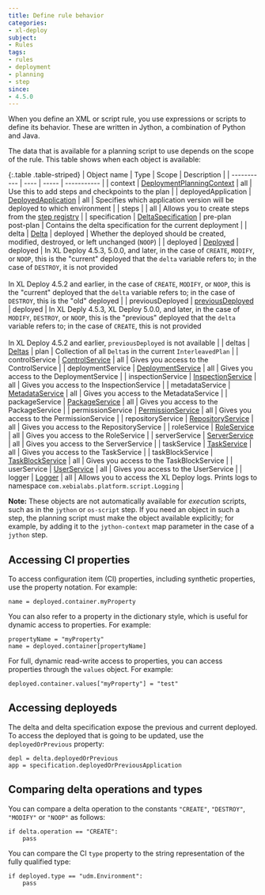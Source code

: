 ```yaml
---
title: Define rule behavior
categories:
- xl-deploy
subject:
- Rules
tags:
- rules
- deployment
- planning
- step
since:
- 4.5.0
---
```


When you define an XML or script rule, you use expressions or scripts to define its behavior. These are written in Jython, a combination of Python and Java.

The data that is available for a planning script to use depends on the scope of the rule. This table shows when each object is available:

{:.table .table-striped}
| Object name | Type | Scope | Description |
| ----------- | ---- | ----- | ----------- |
| context | [DeploymentPlanningContext](/xl-deploy/4.5.x/javadoc/udm-plugin-api/com/xebialabs/deployit/plugin/api/deployment/planning/DeploymentPlanningContext.html) | all | Use this to add steps and checkpoints to the plan |
| deployedApplication | [DeployedApplication](/xl-deploy/4.5.x/javadoc/udm-plugin-api/com/xebialabs/deployit/plugin/api/udm/DeployedApplication.html) | all | Specifies which application version will be deployed to which environment |
| steps | | all |  Allows you to create steps from the [step registry](/xl-deploy/how-to/use-a-predefined-step-in-a-rule.html) |
| specification | [DeltaSpecification](/xl-deploy/4.5.x/javadoc/udm-plugin-api/com/xebialabs/deployit/plugin/api/deployment/specification/DeltaSpecification.html) | pre-plan<br/>post-plan | Contains the delta specification for the current deployment |
| delta | [Delta](/xl-deploy/4.5.x/javadoc/udm-plugin-api/com/xebialabs/deployit/plugin/api/deployment/specification/Delta.html) | deployed | Whether the deployed should be created, modified, destroyed, or left unchanged (`NOOP`) |
| deployed | [Deployed](/xl-deploy/5.0.x/javadoc/udm-plugin-api/com/xebialabs/deployit/plugin/api/udm/Deployed.html) | deployed | In XL Deploy 4.5.3, 5.0.0, and later, in the case of `CREATE`, `MODIFY`, or `NOOP`, this is the "current" deployed that the `delta` variable refers to; in the case of `DESTROY`, it is not provided<br /><br />In XL Deploy 4.5.2 and earlier, in the case of `CREATE`, `MODIFY`, or `NOOP`, this is the "current" deployed that the `delta` variable refers to; in the case of `DESTROY`, this is the "old" deployed |
| previousDeployed | [previousDeployed](/xl-deploy/5.0.x/javadoc/udm-plugin-api/com/xebialabs/deployit/plugin/api/udm/Deployed.html) | deployed | In XL Deply 4.5.3, XL Deploy 5.0.0, and later, in the case of `MODIFY`, `DESTROY`, or `NOOP`, this is the "previous" deployed that the `delta` variable refers to; in the case of `CREATE`, this is not provided<br /><br />In XL Deploy 4.5.2 and earlier, `previousDeployed` is not available |
| deltas | [Deltas](/xl-deploy/4.5.x/javadoc/udm-plugin-api/com/xebialabs/deployit/plugin/api/deployment/specification/Deltas.html) | plan | Collection of all `Delta`s in the current `InterleavedPlan` |
| controlService | [ControlService](/jython-docs/#!/xl-deploy/4.5.x//service/com.xebialabs.deployit.engine.api.ControlService) | all | Gives you access to the ControlService |
| deploymentService | [DeploymentService](/jython-docs/#!/xl-deploy/4.5.x//service/com.xebialabs.deployit.engine.api.DeploymentService) | all | Gives you access to the DeploymentService |
| inspectionService | [InspectionService](/jython-docs/#!/xl-deploy/4.5.x//service/com.xebialabs.deployit.engine.api.InspectionService) | all | Gives you access to the InspectionService |
| metadataService | [MetadataService](/jython-docs/#!/xl-deploy/4.5.x//service/com.xebialabs.deployit.engine.api.MetadataService) | all | Gives you access to the MetadataService |
| packageService | [PackageService](/jython-docs/#!/xl-deploy/4.5.x//service/com.xebialabs.deployit.engine.api.PackageService) | all | Gives you access to the PackageService |
| permissionService | [PermissionService](/jython-docs/#!/xl-deploy/4.5.x//service/com.xebialabs.deployit.engine.api.PermissionService) | all | Gives you access to the PermissionService |
| repositoryService | [RepositoryService](/jython-docs/#!/xl-deploy/4.5.x//service/com.xebialabs.deployit.engine.api.RepositoryService) | all | Gives you access to the RepositoryService |
| roleService | [RoleService](/jython-docs/#!/xl-deploy/4.5.x//service/com.xebialabs.deployit.engine.api.RoleService) | all | Gives you access to the RoleService |
| serverService | [ServerService](/jython-docs/#!/xl-deploy/4.5.x//service/com.xebialabs.deployit.engine.api.ServerService) | all | Gives you access to the ServerService |
| taskService | [TaskService](/jython-docs/#!/xl-deploy/4.5.x//service/com.xebialabs.deployit.engine.api.TaskService) | all | Gives you access to the TaskService |
| taskBlockService | [TaskBlockService](/jython-docs/#!/xl-deploy/4.5.x//service/com.xebialabs.deployit.engine.api.TaskBlockService) | all | Gives you access to the TaskBlockService |
| userService | [UserService](/jython-docs/#!/xl-deploy/4.5.x//service/com.xebialabs.deployit.engine.api.UserService) | all | Gives you access to the UserService |
| logger | [Logger](http://www.slf4j.org/api/org/slf4j/Logger.html) | all | Allows you to access the XL Deploy logs. Prints logs to namespace `com.xebialabs.platform.script.Logging` |

**Note:** These objects are not automatically available for *execution* scripts, such as in the `jython` or `os-script` step. If you need an object in such a step, the planning script must make the object available explicitly; for example, by adding it to the `jython-context` map parameter in the case of a `jython` step.

## Accessing CI properties

To access configuration item (CI) properties, including synthetic properties, use the property notation. For example:

    name = deployed.container.myProperty

You can also refer to a property in the dictionary style, which is useful for dynamic access to properties. For example:

    propertyName = "myProperty"
    name = deployed.container[propertyName]

For full, dynamic read-write access to properties, you can access properties through the `values` object. For example:

    deployed.container.values["myProperty"] = "test"

## Accessing deployeds

The delta and delta specification expose the previous and current deployed. To access the deployed that is going to be updated, use the `deployedOrPrevious` property:

    depl = delta.deployedOrPrevious
    app = specification.deployedOrPreviousApplication

## Comparing delta operations and types

You can compare a delta operation to the constants `"CREATE"`, `"DESTROY"`, `"MODIFY"` or `"NOOP"` as follows:

    if delta.operation == "CREATE":
        pass

You can compare the CI `type` property to the string representation of the fully qualified type:

    if deployed.type == "udm.Environment":
        pass
